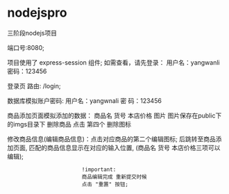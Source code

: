 # nodejspro
三阶段nodejs项目

端口号:8080;

项目使用了 express-session 组件;
如需查看，请先登录：
用户名：yangwanli
密码：123456

登录页 路由: /login;

数据库模拟账户密码:
	用户名：yangwnali
	密  码：123456

商品添加页面模拟添加的数据：
	商品名  货号  本店价格 图片
	图片保存在public下的imgs目录下
	删除商品 点击 第四个 删除图标

修改商品信息(编辑商品信息)：点击对应商品的第二个编辑图标;
							后跳转至商品添加页面,
							匹配的商品信息显示在对应的输入位置,
							(商品名 货号 本店价格三项可以编辑);

							!important:
							商品编辑完成 重新提交时候
							点击 "重置" 按钮;